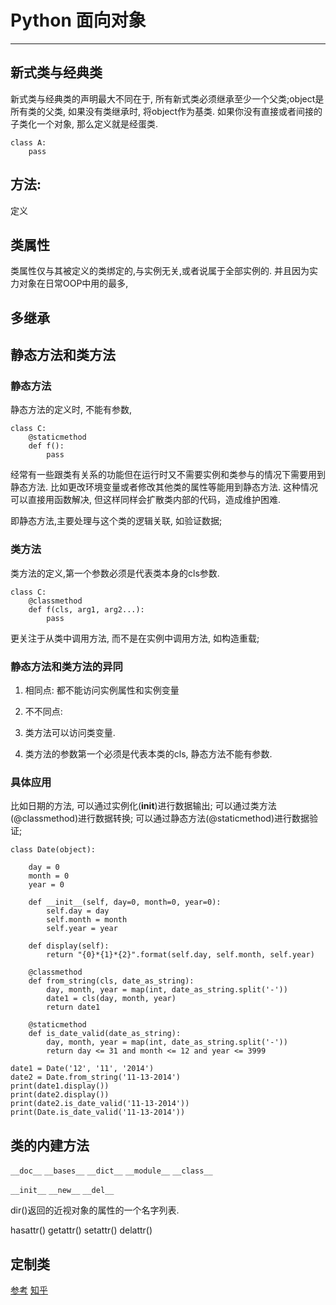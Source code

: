 # Python 面向对象
---
## 新式类与经典类
新式类与经典类的声明最大不同在于, 所有新式类必须继承至少一个父类;object是所有类的父类, 如果没有类继承时, 将object作为基类. 如果你没有直接或者间接的子类化一个对象, 那么定义就是经蛋类.
```
class A:
    pass
```


## 方法:
定义

## 类属性
类属性仅与其被定义的类绑定的,与实例无关,或者说属于全部实例的. 并且因为实力对象在日常OOP中用的最多,

## 多继承

## 静态方法和类方法

### 静态方法
静态方法的定义时, 不能有参数,

```
class C:
    @staticmethod
    def f():
        pass
```
经常有一些跟类有关系的功能但在运行时又不需要实例和类参与的情况下需要用到静态方法. 比如更改环境变量或者修改其他类的属性等能用到静态方法. 这种情况可以直接用函数解决, 但这样同样会扩散类内部的代码，造成维护困难.

即静态方法,主要处理与这个类的逻辑关联, 如验证数据;

### 类方法
类方法的定义,第一个参数必须是代表类本身的cls参数.
```
class C:
    @classmethod
    def f(cls, arg1, arg2...):
        pass
```

更关注于从类中调用方法, 而不是在实例中调用方法, 如构造重载;

### 静态方法和类方法的异同

1. 相同点:
  都不能访问实例属性和实例变量  

2. 不不同点:
  1. 类方法可以访问类变量.
  2. 类方法的参数第一个必须是代表本类的cls, 静态方法不能有参数.


### 具体应用
比如日期的方法, 可以通过实例化(__init__)进行数据输出;
可以通过类方法(@classmethod)进行数据转换;
可以通过静态方法(@staticmethod)进行数据验证;
```
class Date(object):  
  
    day = 0  
    month = 0  
    year = 0  
  
    def __init__(self, day=0, month=0, year=0):  
        self.day = day  
        self.month = month  
        self.year = year  
          
    def display(self):  
        return "{0}*{1}*{2}".format(self.day, self.month, self.year)  
     
    @classmethod  
    def from_string(cls, date_as_string):  
        day, month, year = map(int, date_as_string.split('-'))  
        date1 = cls(day, month, year)  
        return date1  
     
    @staticmethod  
    def is_date_valid(date_as_string):  
        day, month, year = map(int, date_as_string.split('-'))  
        return day <= 31 and month <= 12 and year <= 3999  
      
date1 = Date('12', '11', '2014')  
date2 = Date.from_string('11-13-2014')  
print(date1.display())  
print(date2.display())  
print(date2.is_date_valid('11-13-2014'))  
print(Date.is_date_valid('11-13-2014'))  
```

## 类的内建方法
`__doc__`
`__bases__`
`__dict__`
`__module__`
`__class__`

`__init__`
`__new__`
`__del__`


dir()返回的近视对象的属性的一个名字列表.

hasattr()
getattr()
setattr()
delattr()
## 定制类

[参考](http://stackoverflow.com/questions/12179271/python-classmethod-and-staticmethod-for-beginner)
[知乎](https://www.zhihu.com/question/20021164)
